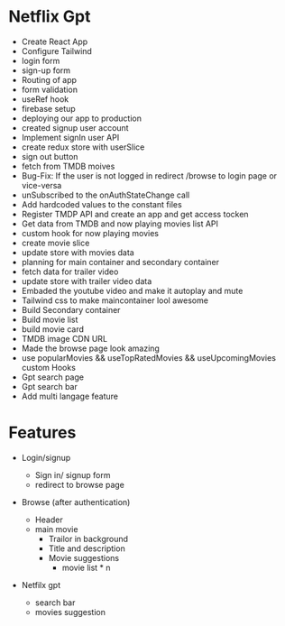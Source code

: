
# Netflix Gpt
  - Create React App
  - Configure Tailwind
  - login form
  - sign-up form
  - Routing of app
  - form validation
  - useRef hook
  - firebase setup
  - deploying our app to production
  - created signup user account
  - Implement signIn user API
  - create redux store with userSlice
  - sign out button
  - fetch from TMDB moives
  - Bug-Fix: If the user is not logged in redirect /browse to login page or vice-versa
  - unSubscribed to the onAuthStateChange call
  - Add hardcoded values to the constant files
  - Register TMDP API and create an app and get access tocken
  - Get data from TMDB and now playing movies list API
  - custom hook for now playing movies
  - create movie slice
  - update store with movies data
  - planning for main container and secondary container 
  - fetch data for trailer video
  - update store with trailer video data
  - Embaded the youtube video and make it autoplay and mute
  - Tailwind css to make maincontainer lool awesome
  - Build Secondary container
  - Build movie list
  - build movie card
  - TMDB image CDN URL
  - Made the browse page look amazing
  - use popularMovies && useTopRatedMovies && useUpcomingMovies custom Hooks
  - Gpt search page
  - Gpt search bar
  - Add multi langage feature 

# Features

- Login/signup
   - Sign in/ signup form
   - redirect to browse page


 - Browse (after authentication)
     - Header
     - main movie
         - Trailor in background
         - Title and description
         - Movie suggestions
             - movie list * n
     
 - Netfilx gpt
   - search bar 
   - movies suggestion    